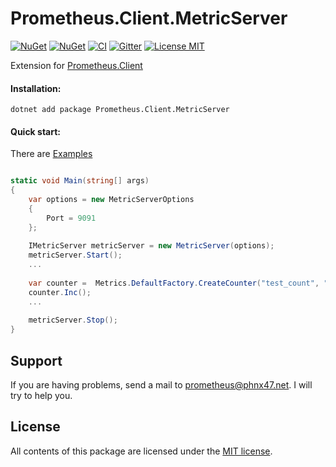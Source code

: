 # Prometheus.Client.MetricServer

[![NuGet](https://img.shields.io/nuget/v/Prometheus.Client.MetricServer.svg)](https://www.nuget.org/packages/Prometheus.Client.MetricServer)
[![NuGet](https://img.shields.io/nuget/dt/Prometheus.Client.MetricServer.svg)](https://www.nuget.org/packages/Prometheus.Client.MetricServer)
[![CI](https://github.com/PrometheusClientNet/Prometheus.Client.MetricServer/workflows/CI/badge.svg)](https://github.com/PrometheusClientNet/Prometheus.Client.MetricServer/actions?query=workflow%3ACI)
[![Gitter](https://img.shields.io/gitter/room/PrometheusClientNet/community.svg)](https://gitter.im/PrometheusClientNet/community)
[![License MIT](https://img.shields.io/badge/license-MIT-green.svg)](https://opensource.org/licenses/MIT)

Extension for [Prometheus.Client](https://github.com/PrometheusClientNet/Prometheus.Client)

#### Installation:

    dotnet add package Prometheus.Client.MetricServer

#### Quick start:

There are [Examples](https://github.com/PrometheusClientNet/Prometheus.Client.Examples/tree/master/MetricServer)

```csharp

static void Main(string[] args)
{
    var options = new MetricServerOptions
    {
        Port = 9091                
    };
            
    IMetricServer metricServer = new MetricServer(options);
    metricServer.Start();
    ...
    
    var counter =  Metrics.DefaultFactory.CreateCounter("test_count", "helptext");
    counter.Inc();
    ...     
    
    metricServer.Stop();
}
```

## Support

If you are having problems, send a mail to [prometheus@phnx47.net](mailto://prometheus@phnx47.net). I will try to help you.

## License

All contents of this package are licensed under the [MIT license](https://opensource.org/licenses/MIT).




